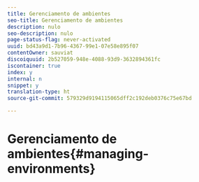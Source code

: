 ```yaml
---
title: Gerenciamento de ambientes
seo-title: Gerenciamento de ambientes
description: nulo
seo-description: nulo
page-status-flag: never-activated
uuid: bd43a9d1-7b96-4367-99e1-07e58e895f07
contentOwner: sauviat
discoiquuid: 2b527059-948e-4088-93d9-3632894361fc
iscontainer: true
index: y
internal: n
snippet: y
translation-type: ht
source-git-commit: 579329d9194115065dff2c192deb0376c75e67bd

---
```



# Gerenciamento de ambientes{#managing-environments}

